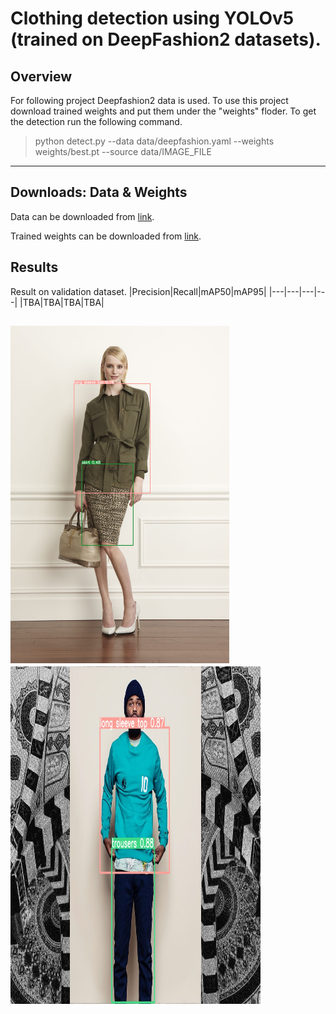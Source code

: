 # Clothing detection using YOLOv5 (trained on DeepFashion2 datasets).
## Overview
For following project Deepfashion2 data is used. To use this project download trained weights and put them under the "weights" floder. 
To get the detection run the following command.
>python detect.py --data data/deepfashion.yaml --weights weights/best.pt --source data/IMAGE_FILE
---
## Downloads: Data & Weights
Data can be downloaded from [link](https://github.com/switchablenorms/DeepFashion2).

Trained weights can be downloaded from [link](https://mega.nz/file/01NlUDxA#yn_y8L56_EyEoNHoyw1NkANvbNWr9xKDgS-h6kaguGA).
## Results
Result on validation dataset.
|Precision|Recall|mAP50|mAP95|
|---|---|---|---|
|TBA|TBA|TBA|TBA|

<img src="data/fashion_1.png" width="350" height="540"><img src="data/fashion_2.png" width="400" height="540">
---
